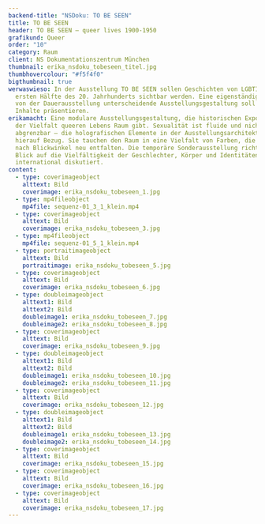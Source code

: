 ```yaml
---
backend-title: "NSDoku: TO BE SEEN"
title: TO BE SEEN
header: TO BE SEEN – queer lives 1900-1950
grafikund: Queer
order: "10"
category: Raum
client: NS Dokumentationszentrum München
thumbnail: erika_nsdoku_tobeseen_titel.jpg
thumbhovercolour: "#f5f4f0"
bigthumbnail: true
werwaswieso: In der Ausstellung TO BE SEEN sollen Geschichten von LGBTIQ* in der
  ersten Hälfte des 20. Jahrhunderts sichtbar werden. Eine eigenständige, sich
  von der Dauerausstellung unterscheidende Ausstellungsgestaltung soll die
  Inhalte präsentieren.
erikamacht: Eine modulare Ausstellungsgestaltung, die historischen Exponaten und
  der Vielfalt queeren Lebens Raum gibt. Sexualität ist fluide und nicht
  abgrenzbar – die holografischen Elemente in der Ausstellungsarchitektur nehmen
  hierauf Bezug. Sie tauchen den Raum in eine Vielfalt von Farben, die sich je
  nach Blickwinkel neu entfalten. Die temporäre Sonderausstellung richtet den
  Blick auf die Vielfältigkeit der Geschlechter, Körper und Identitäten und wird
  international diskutiert.
content:
  - type: coverimageobject
    alttext: Bild
    coverimage: erika_nsdoku_tobeseen_1.jpg
  - type: mp4fileobject
    mp4file: sequenz-01_3_1_klein.mp4
  - type: coverimageobject
    alttext: Bild
    coverimage: erika_nsdoku_tobeseen_3.jpg
  - type: mp4fileobject
    mp4file: sequenz-01_5_1_klein.mp4
  - type: portraitimageobject
    alttext: Bild
    portraitimage: erika_nsdoku_tobeseen_5.jpg
  - type: coverimageobject
    alttext: Bild
    coverimage: erika_nsdoku_tobeseen_6.jpg
  - type: doubleimageobject
    alttext1: Bild
    alttext2: Bild
    doubleimage1: erika_nsdoku_tobeseen_7.jpg
    doubleimage2: erika_nsdoku_tobeseen_8.jpg
  - type: coverimageobject
    alttext: Bild
    coverimage: erika_nsdoku_tobeseen_9.jpg
  - type: doubleimageobject
    alttext1: Bild
    alttext2: Bild
    doubleimage1: erika_nsdoku_tobeseen_10.jpg
    doubleimage2: erika_nsdoku_tobeseen_11.jpg
  - type: coverimageobject
    alttext: Bild
    coverimage: erika_nsdoku_tobeseen_12.jpg
  - type: doubleimageobject
    alttext1: Bild
    alttext2: Bild
    doubleimage1: erika_nsdoku_tobeseen_13.jpg
    doubleimage2: erika_nsdoku_tobeseen_14.jpg
  - type: coverimageobject
    alttext: Bild
    coverimage: erika_nsdoku_tobeseen_15.jpg
  - type: coverimageobject
    alttext: Bild
    coverimage: erika_nsdoku_tobeseen_16.jpg
  - type: coverimageobject
    alttext: Bild
    coverimage: erika_nsdoku_tobeseen_17.jpg
---
```


